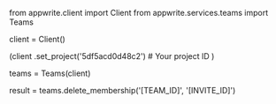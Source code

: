 from appwrite.client import Client
from appwrite.services.teams import Teams

client = Client()

(client
  .set_project('5df5acd0d48c2') # Your project ID
)

teams = Teams(client)

result = teams.delete_membership('[TEAM_ID]', '[INVITE_ID]')
